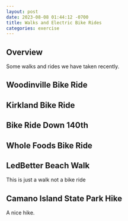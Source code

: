 ```yaml
---
layout: post
date: 2023-08-08 01:44:12 -0700
title: Walks and Electric Bike Rides
categories: exercise
---
```


## Overview

Some walks and rides we have taken recently.

## Woodinville Bike Ride

<div class="strava-embed-placeholder" data-embed-type="activity" data-embed-id="9597159149"></div><script src="https://strava-embeds.com/embed.js"></script>

## Kirkland Bike Ride

<div class="strava-embed-placeholder" data-embed-type="activity" data-embed-id="9590312193"></div><script src="https://strava-embeds.com/embed.js"></script>

## Bike Ride Down 140th

<div class="strava-embed-placeholder" data-embed-type="activity" data-embed-id="9333342323"></div><script src="https://strava-embeds.com/embed.js"></script>

## Whole Foods Bike Ride

<div class="strava-embed-placeholder" data-embed-type="activity" data-embed-id="9582219345"></div><script src="https://strava-embeds.com/embed.js"></script>

## LedBetter Beach Walk

This is just a walk not a bike ride

<div class="strava-embed-placeholder" data-embed-type="activity" data-embed-id="9478622370"></div><script src="https://strava-embeds.com/embed.js"></script>

## Camano Island State Park Hike

A nice hike.

<div class="strava-embed-placeholder" data-embed-type="route" data-embed-id="3124017516175021274"></div><script src="https://strava-embeds.com/embed.js"></script>
